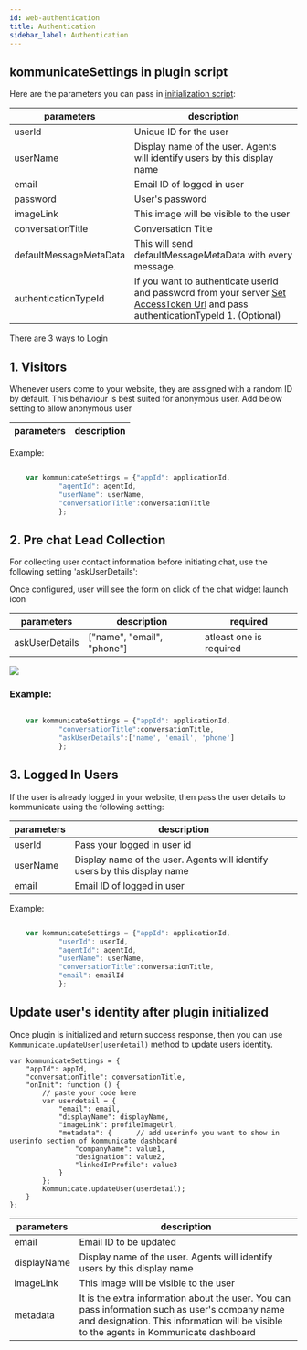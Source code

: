 ```yaml
---
id: web-authentication
title: Authentication
sidebar_label: Authentication
---
```



## kommunicateSettings in plugin script

Here are the parameters you can pass in [initialization script](https://docs.kommunicate.io/docs/web-installation.html#script'):

|parameters | description|
|---    |---    |
|userId | Unique ID for the user|
|userName | Display name of the user. Agents will identify users by this display name|
|email | Email ID of logged in user|
|password | User's password|
|imageLink | This image will be visible to the user |
|conversationTitle | Conversation Title|
|defaultMessageMetaData |This will send defaultMessageMetaData with every message.|
|authenticationTypeId |If you want to authenticate userId and password from your server [Set AccessToken Url](https://docs.kommunicate.io/docs/access-token-url-configuration) and pass authenticationTypeId 1. (Optional) |

There are 3 ways to Login

## 1. Visitors

Whenever users come to your website, they are assigned with a random ID by default. This behaviour is best suited for anonymous user.
Add below setting to allow anonymous user


|parameters | description|
|---    |---    |

Example:
```javascript

    var kommunicateSettings = {"appId": applicationId,
            "agentId": agentId,
            "userName": userName,
            "conversationTitle":conversationTitle
            };

```

## 2. Pre chat Lead Collection

For collecting user contact information before initiating chat, use the following setting 'askUserDetails':

Once configured, user will see the form on click of the chat widget launch icon

|parameters | description| required |
|---    |---    |---    |
|askUserDetails  | ["name", "email", "phone"]| atleast one is required |


<img align="middle" src="https://www.kommunicate.io/blog/wp-content/uploads/2018/06/Screen-Shot-2018-06-05-at-8.40.22-PM.png" />

### Example:
```javascript

    var kommunicateSettings = {"appId": applicationId,
            "conversationTitle":conversationTitle,
            "askUserDetails":['name', 'email', 'phone']
            };

```

## 3. Logged In Users

If the user is already logged in your website, then pass the user details to kommunicate using the following setting:

|parameters | description|
|---    |---    |
|userId| Pass your logged in user id|
|userName | Display name of the user. Agents will identify users by this display name|
|email | Email ID of logged in user|




Example:
```javascript

    var kommunicateSettings = {"appId": applicationId,
            "userId": userId,
            "agentId": agentId,
            "userName": userName,
            "conversationTitle":conversationTitle,
            "email": emailId
            };

```



## Update user's identity after plugin initialized

Once plugin is initialized and return success response, then you can use `Kommunicate.updateUser(userdetail)` method to update users identity.

```
var kommunicateSettings = {
    "appId": appId,
    "conversationTitle": conversationTitle,
    "onInit": function () {
        // paste your code here
        var userdetail = {
            "email": email,
            "displayName": displayName,
            "imageLink": profileImageUrl,
            "metadata": {      // add userinfo you want to show in userinfo section of kommunicate dashboard
                "companyName": value1,
                "designation": value2,
                "linkedInProfile": value3
            }
        };
        Kommunicate.updateUser(userdetail);
    }
};

```
|parameters | description|
|---    |---    |
|email| Email ID to be updated|
|displayName | Display name of the user. Agents will identify users by this display name|
|imageLink | This image will be visible to the user |
|metadata | It is the extra information about the user. You can pass information such as user's company name and designation. This information will be visible to the agents in Kommunicate dashboard |
